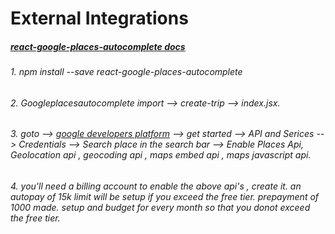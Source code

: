 # External Integrations
##### [react-google-places-autocomplete docs](https://www.npmjs.com/package/react-google-places-autocomplete)
###### 1. npm install --save react-google-places-autocomplete
###### 2. Googleplacesautocomplete import --> create-trip --> index.jsx.
###### 3. goto --> [google developers platform](https://developers.google.com/maps/documentation/places/web-service/overview) --> get started --> API and Serices --> Credentials --> Search place in the search bar --> Enable Places Api, Geolocation api , geocoding api , maps embed api , maps javascript api.
###### 4. you'll need a billing account to enable the above api's , create it. an autopay of 15k limit will be setup if you exceed the free tier. prepayment of 1000 made. setup and budget for every month so that you donot exceed the free tier.
